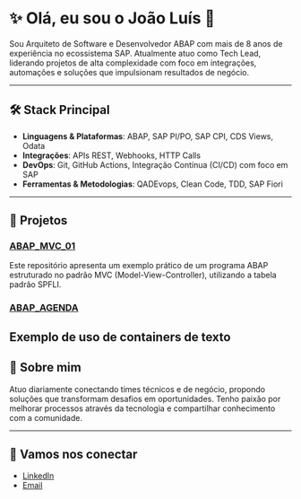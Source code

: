 # ✨ Olá, eu sou o João Luís 👋

Sou Arquiteto de Software e Desenvolvedor ABAP com mais de 8 anos de experiência no ecossistema SAP. Atualmente atuo como Tech Lead, liderando projetos de alta complexidade com foco em integrações, automações e soluções que impulsionam resultados de negócio.

---

## 🛠️ Stack Principal

- **Linguagens & Plataformas**: ABAP, SAP PI/PO, SAP CPI, CDS Views, Odata
- **Integrações**: APIs REST, Webhooks, HTTP Calls
- **DevOps**: Git, GitHub Actions, Integração Contínua (CI/CD) com foco em SAP
- **Ferramentas & Metodologias**: QADEvops, Clean Code, TDD, SAP Fiori

---
## 📅 Projetos

### [ABAP_MVC_01](https://github.com/joaoluismedeiros/ABAP_MVC_01)
Este repositório apresenta um exemplo prático de um programa ABAP estruturado no padrão MVC (Model-View-Controller), utilizando a tabela padrão SPFLI.

### [ABAP_AGENDA](https://github.com/joaoluismedeiros/ABAP_AGENDA)
Exemplo de uso de containers de texto
---
## 🚀 Sobre mim

Atuo diariamente conectando times técnicos e de negócio, propondo soluções que transformam desafios em oportunidades. Tenho paixão por melhorar processos através da tecnologia e compartilhar conhecimento com a comunidade.

---

## 🔗 Vamos nos conectar

- [LinkedIn](https://www.linkedin.com/in/joaoluismedeiros/)
- [Email](mailto:joaoluismedeiros@email.com)

